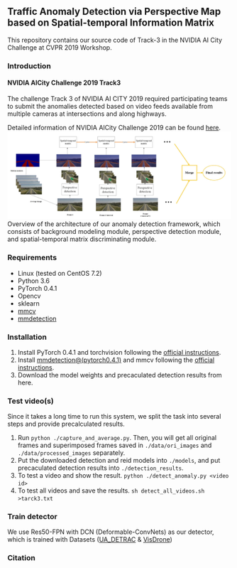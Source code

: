 
## Traffic Anomaly Detection via Perspective Map based on Spatial-temporal Information Matrix

This repository contains our source code of Track-3 in the NVIDIA AI City Challenge at CVPR 2019 Workshop.


### Introduction

#### NVIDIA AICity Challenge 2019 Track3

The challenge Track 3  of NVIDIA AI CITY 2019 required participating teams to submit the anomalies detected based on video feeds available from multiple cameras at intersections and along highways. 

Detailed information of NVIDIA AICity Challenge 2019 can be found [here](https://www.aicitychallenge.org/).
![overview](data/overview.jpg)
Overview of the architecture of our anomaly detection framework, which consists of background modeling module, perspective detection module, and spatial-temporal matrix discriminating module.
### Requirements

- Linux (tested on CentOS 7.2)
- Python 3.6
- PyTorch 0.4.1
- Opencv
- sklearn
- [mmcv](https://github.com/open-mmlab/mmcv)
- [mmdetection](https://github.com/open-mmlab/mmdetection)


### Installation

1. Install PyTorch 0.4.1 and torchvision following the [official instructions](https://pytorch.org/).
2. Install [mmdetection@(pytorch0.4.1)](https://github.com/open-mmlab/mmdetection/tree/pytorch-0.4.1) and mmcv following the [official instructions](https://github.com/open-mmlab/mmdetection/blob/pytorch-0.4.1/INSTALL.md).
3. Download the model weights and precaculated detection results from here.

### Test video(s)

Since it takes a long time to run this system, we split the task into several steps and provide precalculated results.
1. Run `python ./capture_and_average.py`. Then, you will get all original frames and superimposed frames saved in `./data/ori_images` and `./data/processed_images` separately.
2. Put the downloaded detection and reid models into `./models`, and put precaculated detection results into `./detection_results`.
3. To test a video and show the result.
`python ./detect_anomaly.py <video id>`
4. To test all videos and save the results.
`sh detect_all_videos.sh >tarck3.txt`

### Train detector
We use Res50-FPN with DCN (Deformable-ConvNets) as our detector, which is trained with Datasets ([UA_DETRAC](http://detrac-db.rit.albany.edu/) & [VisDrone](http://www.aiskyeye.com/views/index))

### Citation














